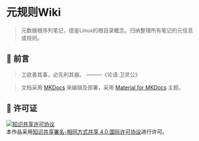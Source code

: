 # 元规则Wiki

> 元数据根序列笔记，借鉴Linux的根目录概念。归纳整理所有笔记的元信息或规则。

## 🤔 前言

> 工欲善其事，必先利其器。 ———《论语·卫灵公》

> 文档采用 [MKDocs](https://www.mkdocs.org/) 来编辑及部署，采用 [Material for MKDocs](https://squidfunk.github.io/mkdocs-material/) 主题。



## 📑 许可证

<a rel="license" href="http://creativecommons.org/licenses/by-sa/4.0/"><img alt="知识共享许可协议" style="border-width:0" src="https://i.creativecommons.org/l/by-sa/4.0/88x31.png" /></a><br />本作品采用<a rel="license" href="http://creativecommons.org/licenses/by-sa/4.0/">知识共享署名-相同方式共享 4.0 国际许可协议</a>进行许可。
